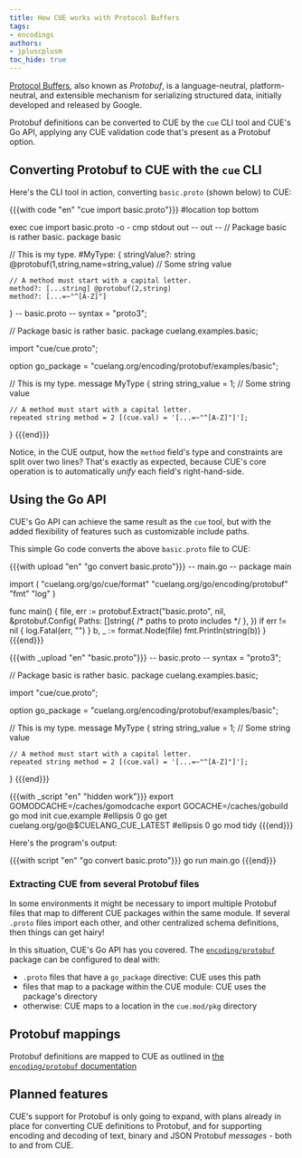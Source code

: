 ```yaml
---
title: How CUE works with Protocol Buffers
tags:
- encodings
authors:
- jpluscplusm
toc_hide: true
---
```


[Protocol Buffers](https://protobuf.dev/), also known as *Protobuf*, is a
language-neutral, platform-neutral, and extensible mechanism for serializing
structured data, initially developed and released by Google.

Protobuf definitions can be converted to CUE by the `cue` CLI tool and CUE's Go
API, applying any CUE validation code that's present as a Protobuf option.

## Converting Protobuf to CUE with the `cue` CLI

Here's the CLI tool in action, converting `basic.proto` (shown below) to CUE:

{{{with code "en" "cue import basic.proto"}}}
#location top bottom

exec cue import basic.proto -o -
cmp stdout out
-- out --
// Package basic is rather basic.
package basic

// This is my type.
#MyType: {
	stringValue?: string @protobuf(1,string,name=string_value) // Some string value

	// A method must start with a capital letter.
	method?: [...string] @protobuf(2,string)
	method?: [...=~"^[A-Z]"]
}
-- basic.proto --
syntax = "proto3";

// Package basic is rather basic.
package cuelang.examples.basic;

import "cue/cue.proto";

option go_package = "cuelang.org/encoding/protobuf/examples/basic";

// This is my type.
message MyType {
    string string_value = 1; // Some string value

    // A method must start with a capital letter.
    repeated string method = 2 [(cue.val) = '[...=~"^[A-Z]"]'];
}
{{{end}}}

Notice, in the CUE output, how the `method` field's type and constraints are
split over two lines?
That's exactly as expected, because CUE's core operation is to automatically
*unify* each field's right-hand-side.

## Using the Go API

CUE's Go API can achieve the same result as the `cue` tool, but with the added
flexibility of features such as customizable include paths.

This simple Go code converts the above `basic.proto` file to CUE:

{{{with upload "en" "go convert basic.proto"}}}
-- main.go --
package main

import (
	"cuelang.org/go/cue/format"
	"cuelang.org/go/encoding/protobuf"
	"fmt"
	"log"
)

func main() {
	file, err := protobuf.Extract("basic.proto", nil, &protobuf.Config{
		Paths: []string{ /* paths to proto includes */ },
	})
	if err != nil {
		log.Fatal(err, "")
	}
	b, _ := format.Node(file)
	fmt.Println(string(b))
}
{{{end}}}

{{{with _upload "en" "basic.proto"}}}
-- basic.proto --
syntax = "proto3";

// Package basic is rather basic.
package cuelang.examples.basic;

import "cue/cue.proto";

option go_package = "cuelang.org/encoding/protobuf/examples/basic";

// This is my type.
message MyType {
    string string_value = 1; // Some string value

    // A method must start with a capital letter.
    repeated string method = 2 [(cue.val) = '[...=~"^[A-Z]"]'];
}
{{{end}}}

{{{with _script "en" "hidden work"}}}
export GOMODCACHE=/caches/gomodcache
export GOCACHE=/caches/gobuild
go mod init cue.example
#ellipsis 0
go get cuelang.org/go@$CUELANG_CUE_LATEST
#ellipsis 0
go mod tidy
{{{end}}}

Here's the program's output:

{{{with script "en" "go convert basic.proto"}}}
go run main.go
{{{end}}}

### Extracting CUE from several Protobuf files

In some environments it might be necessary to import multiple Protobuf files
that map to different CUE packages within the same module.
If several `.proto` files import each other, and other centralized schema
definitions, then things can get hairy!

In this situation, CUE's Go API has you covered. The
[`encoding/protobuf`](https://pkg.go.dev/cuelang.org/go/encoding/protobuf)
package can be configured to deal with:

- `.proto` files that have a `go_package` directive: CUE uses this path
- files that map to a package within the CUE module: CUE uses the package's
  directory
- otherwise: CUE maps to a location in the `cue.mod/pkg` directory

## Protobuf mappings

Protobuf definitions are mapped to CUE as outlined in
[the `encoding/protobuf` documentation](https://pkg.go.dev/cuelang.org/go/encoding/protobuf#hdr-Type_Mappings)

## Planned features

CUE's support for Protobuf is only going to expand, with plans already in place
for converting CUE definitions to Protobuf, and for supporting encoding and
decoding of text, binary and JSON Protobuf *messages* - both to and from CUE.
